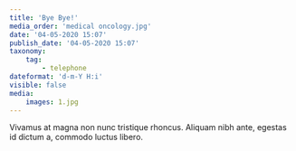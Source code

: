 ```yaml
---
title: 'Bye Bye!'
media_order: 'medical oncology.jpg'
date: '04-05-2020 15:07'
publish_date: '04-05-2020 15:07'
taxonomy:
    tag:
        - telephone
dateformat: 'd-m-Y H:i'
visible: false
media:
    images: 1.jpg
---
```


Vivamus at magna non nunc tristique rhoncus. Aliquam nibh ante, egestas id dictum a, commodo luctus libero.
